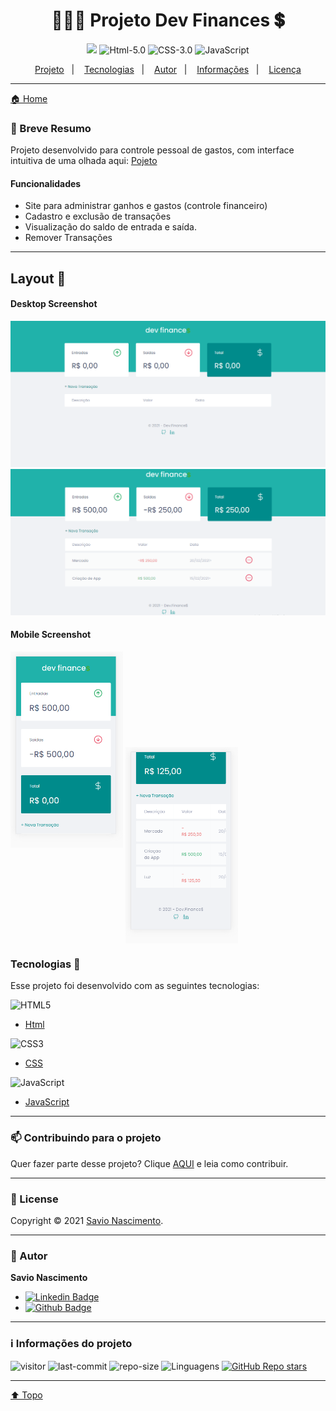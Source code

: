 <h1 align="center"> 👨🏽‍💻 Projeto Dev Finances 💲<a id="top"></a> </h1> 

<div align="center">

![](https://img.shields.io/badge/license-MIT-lightseagreen)
![Html-5.0](https://img.shields.io/badge/Html-5.0-F16529?logo=html5&style=flat)
![CSS-3.0](https://img.shields.io/badge/Css-3.0-2965f1?logo=CSS3&style=flat)
![JavaScript](https://img.shields.io/badge/Java-Script-yellow?logo=javascript&style=flat) 

</div>

<p align="center">
    <a href="#Projeto">Projeto</a>&nbsp;&nbsp;&nbsp;|&nbsp;&nbsp;&nbsp;
    <a href="#tecnologias">Tecnologias</a>&nbsp;&nbsp;&nbsp;|&nbsp;&nbsp;&nbsp;
    <a href="#autor">Autor</a>&nbsp;&nbsp;&nbsp;|&nbsp;&nbsp;&nbsp;
    <a href="#info">Informações</a>&nbsp;&nbsp;&nbsp;|&nbsp;&nbsp;&nbsp;
    <a href="#license">Licença</a>
</p>

---

[🏠 Home](https://github.com/savionascimentodev/MaratonaDiscover)

### 🎯 Breve Resumo

Projeto desenvolvido para controle pessoal de gastos, com interface intuitiva de uma olhada aqui: [Pojeto](https://maratona-discover-seven.vercel.app/)<a id="Projeto"></a>

#### Funcionalidades

* Site para administrar ganhos e gastos (controle financeiro)
* Cadastro e exclusão de transações
* Visualização do saldo de entrada e saída.
* Remover Transações

---

## Layout 🚧

#### Desktop Screenshot

<img src="https://github.com/savionascimentodev/MaratonaDiscover/blob/main/assets/DevFinanceFull.png" width="550">

<br>

<img src="https://github.com/savionascimentodev/MaratonaDiscover/blob/main/assets/DevFinanceFull2.png" width="550">

#### Mobile Screenshot

<img src="https://github.com/savionascimentodev/MaratonaDiscover/blob/main/assets/DevFinanceMobile.png" width="180">

<img src="https://github.com/savionascimentodev/MaratonaDiscover/blob/main/assets/DevFinanceMobile2.png" width="180" align="center">

### Tecnologias 🚀 <a id="tecnologias"></a>

Esse projeto foi desenvolvido com as seguintes tecnologias:

![HTML5](https://img.shields.io/badge/-HTML5-F06426?style=flat-square&logoColor=fff&logo=HTML5)

- [Html](https://developer.mozilla.org/pt-BR/docs/Web/HTML)

![CSS3](https://img.shields.io/badge/-CSS3-5DAFEF?style=flat-square&logoColor=fff&logo=CSS3)

- [CSS](https://developer.mozilla.org/pt-BR/docs/Web/CSS)

![JavaScript](https://img.shields.io/badge/-JavaScript-FEAE32?style=flat-square&logoColor=fff&logo=javascript)

- [JavaScript](https://developer.mozilla.org/pt-BR/docs/Web/JavaScript)

---

### 📫 Contribuindo para o projeto

Quer fazer parte desse projeto? Clique [AQUI](https://github.com/savionascimentodev/MaratonaDiscover/blob/main/Contribuing.md) e leia como contribuir.

---

### 📝 License <a id="license"></a>

Copyright © 2021 [Savio Nascimento](https://github.com/savionascimentodev).<br/>

---

### 👤 Autor <a id="autor"></a>

**Savio Nascimento**

* [![Linkedin Badge](https://img.shields.io/badge/-SavioNascimento-blue?style=flat-square&logo=Linkedin&logoColor=white&link=https://www.linkedin.com/savio-nascimento)](https://www.linkedin.com/in/savio-nascimento/) 
* [![Github Badge](https://img.shields.io/badge/savionascimentodev-24292e?style=flat&logo=Github&logoColor=white&link=https://github.com/savionascimentodev)](https://github.com/savionascimentodev)

---

### ℹ️ Informações do projeto <a id="info"></a>

![visitor](https://visitor-badge.glitch.me/badge?page_id=savionascimentodev.MaratonaDiscover)
![last-commit](https://img.shields.io/github/last-commit/savionascimentodev/MaratonaDiscover?&color=lightseagreen) 
![repo-size](https://img.shields.io/github/repo-size/savionascimentodev/MaratonaDiscover?&color=lightseagreen) 
<img src="https://img.shields.io/github/languages/count/savionascimentodev/MaratonaDiscover?color=lightseagreen&style=flat" alt="Linguagens">
[![GitHub Repo stars](https://img.shields.io/github/stars/savionascimentodev/MaratonaDiscover?style=social)](https://github.com/savionascimentodev/MaratonaDiscover/stargazers) 

---

[⬆️ Topo](#top) <br>
